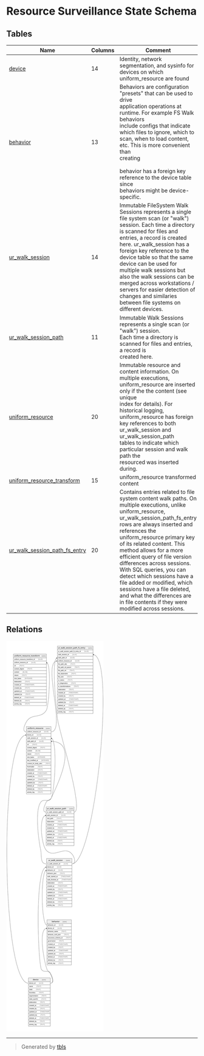 # Resource Surveillance State Schema

## Tables

| Name                                                              | Columns | Comment                                                                                                                                                                                                                                                                                                                                                                                                                                                                                                                                                | Type  |
| ----------------------------------------------------------------- | ------- | ------------------------------------------------------------------------------------------------------------------------------------------------------------------------------------------------------------------------------------------------------------------------------------------------------------------------------------------------------------------------------------------------------------------------------------------------------------------------------------------------------------------------------------------------------ | ----- |
| [device](device.md)                                               | 14      | Identity, network segmentation, and sysinfo for devices on which uniform_resource are found                                                                                                                                                                                                                                                                                                                                                                                                                                                            | table |
| [behavior](behavior.md)                                           | 13      | Behaviors are configuration "presets" that can be used to drive<br>application operations at runtime. For example FS Walk behaviors<br>include configs that indicate which files to ignore, which to<br>scan, when to load content, etc. This is more convenient than <br>creating <br><br>behavior has a foreign key reference to the device table since<br>behaviors might be device-specific.                                                                                                                                                       | table |
| [ur_walk_session](ur_walk_session.md)                             | 14      | Immutable FileSystem Walk Sessions represents a single file system scan (or  "walk") session. Each time a directory is scanned for files and entries, a  record is created here. ur_walk_session has a foreign key reference to the  device table so that the same device can be used for multiple walk sessions  but also the walk sessions can be merged across workstations / servers for easier  detection of changes and similaries between file systems on different devices.                                                                    | table |
| [ur_walk_session_path](ur_walk_session_path.md)                   | 11      | Immutable Walk Sessions represents a single scan (or "walk") session.<br>Each time a directory is scanned for files and entries, a record is<br>created here.                                                                                                                                                                                                                                                                                                                                                                                          | table |
| [uniform_resource](uniform_resource.md)                           | 20      | Immutable resource and content information. On multiple executions,<br>uniform_resource are inserted only if the the content (see unique <br>index for details). For historical logging, uniform_resource has foreign<br>key references to both ur_walk_session and ur_walk_session_path<br>tables to indicate which particular session and walk path the<br>resourced was inserted during.                                                                                                                                                            | table |
| [uniform_resource_transform](uniform_resource_transform.md)       | 15      | uniform_resource transformed content                                                                                                                                                                                                                                                                                                                                                                                                                                                                                                                   | table |
| [ur_walk_session_path_fs_entry](ur_walk_session_path_fs_entry.md) | 20      | Contains entries related to file system content walk paths. On multiple executions,  unlike uniform_resource, ur_walk_session_path_fs_entry rows are always inserted and   references the uniform_resource primary key of its related content.  This method allows for a more efficient query of file version differences across  sessions. With SQL queries, you can detect which sessions have a file added or modified,   which sessions have a file deleted, and what the differences are in file contents  if they were modified across sessions. | table |

## Relations

![er](schema.svg)

---

> Generated by [tbls](https://github.com/k1LoW/tbls)
